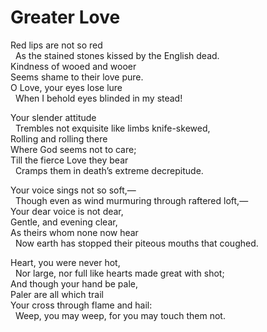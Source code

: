 # Greater Love  
  
Red lips are not so red  
&nbsp;&nbsp;As the stained stones kissed by the English dead.  
Kindness of wooed and wooer  
Seems shame to their love pure.  
O Love, your eyes lose lure  
&nbsp;&nbsp;When I behold eyes blinded in my stead!  
  
Your slender attitude  
&nbsp;&nbsp;Trembles not exquisite like limbs knife-skewed,  
Rolling and rolling there  
Where God seems not to care;  
Till the fierce Love they bear  
&nbsp;&nbsp;Cramps them in death’s extreme decrepitude.  
  
Your voice sings not so soft,—  
&nbsp;&nbsp;Though even as wind murmuring through raftered loft,—  
Your dear voice is not dear,  
Gentle, and evening clear,  
As theirs whom none now hear  
&nbsp;&nbsp;Now earth has stopped their piteous mouths that coughed.  
  
Heart, you were never hot,  
&nbsp;&nbsp;Nor large, nor full like hearts made great with shot;  
And though your hand be pale,  
Paler are all which trail  
Your cross through flame and hail:  
&nbsp;&nbsp;Weep, you may weep, for you may touch them not.  